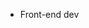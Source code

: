 - Front-end dev

<!---
debiazio/debiazio is a ✨ special ✨ repository because its `README.md` (this file) appears on your GitHub profile.
You can click the Preview link to take a look at your changes.
--->
